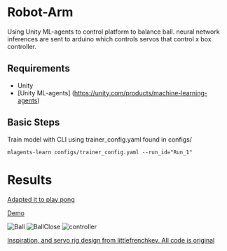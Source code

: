 # Robot-Arm
Using Unity ML-agents to control platform to balance ball.
neural network inferences are sent to arduino which controls servos that control x box controller.

## Requirements
- Unity
- [Unity ML-agents] (https://unity.com/products/machine-learning-agents)

## Basic Steps
Train model with CLI using trainer_config.yaml found in configs/

 `mlagents-learn configs/trainer_config.yaml --run_id="Run_1"`

# Results
[Adapted it to play pong](https://github.com/elmojesus/robot-arm-pong)

[Demo](https://youtu.be/-WaiAsnxeas)

![Ball](Unity-Ball.gif)
![BallClose](Unity-BallClose.gif)
![controller](supercoolvideo.gif)

[Inspiration, and servo rig design from littlefrenchkev. All code is original](https://www.littlefrenchkev.com/xbox-controller-arm)
